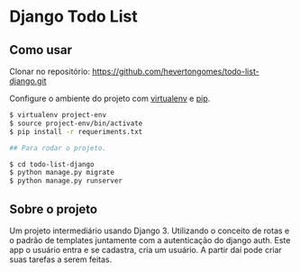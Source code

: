 # Django Todo List

## Como usar

Clonar no repositório: <https://github.com/hevertongomes/todo-list-django.git>

Configure o ambiente do projeto com [virtualenv](https://virtualenv.pypa.io) e [pip](https://pip.pypa.io).

```bash
$ virtualenv project-env
$ source project-env/bin/activate
$ pip install -r requeriments.txt

## Para rodar o projeto.

$ cd todo-list-django
$ python manage.py migrate
$ python manage.py runserver
```

## Sobre o projeto

Um projeto intermediário usando Django 3. Utilizando o conceito de rotas e o padrão de templates juntamente com a autenticação do django auth. Este app o usuário entra e se cadastra, cria um usuário. A partir daí pode criar suas tarefas a serem feitas.
